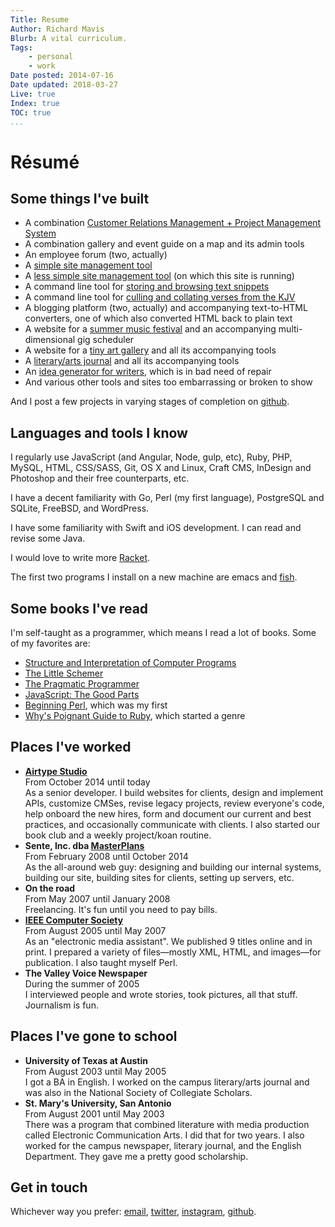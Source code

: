 ```yaml
---
Title: Resume
Author: Richard Mavis
Blurb: A vital curriculum.
Tags:
    - personal
    - work
Date posted: 2014-07-16
Date updated: 2018-03-27
Live: true
Index: true
TOC: true
...
```




# R&eacute;sum&eacute;


## Some things I've built
- A combination [Customer Relations Management + Project Management System][mp]
- A combination gallery and event guide on a map and its admin tools
- An employee forum (two, actually)
- A [simple site management tool][higgs]
- A [less simple site management tool][purb] (on which this site is running)
- A command line tool for [storing and browsing text snippets][star]
- A command line tool for [culling and collating verses from the KJV][kjv]
- A blogging platform (two, actually) and accompanying text-to-HTML converters, one of which also converted HTML back to plain text
- A website for a [summer music festival][bigbusk] and an accompanying multi-dimensional gig scheduler
- A website for a [tiny art gallery][gig] and all its accompanying tools
- A [literary/arts journal][acycle] and all its accompanying tools
- An [idea generator for writers][seedy], which is in bad need of repair
- And various other tools and sites too embarrassing or broken to show

And I post a few projects in varying stages of completion on [github][github].


## Languages and tools I know
I regularly use JavaScript (and Angular, Node, gulp, etc), Ruby, PHP, MySQL, HTML, CSS/SASS, Git, OS X and Linux, Craft CMS, InDesign and Photoshop and their free counterparts, etc.

I have a decent familiarity with Go, Perl (my first language), PostgreSQL and SQLite, FreeBSD, and WordPress.

I have some familiarity with Swift and iOS development. I can read and revise some Java.

I would love to write more [Racket][racket].

The first two programs I install on a new machine are emacs and [fish][fish].


## Some books I've read

I'm self-taught as a programmer, which means I read a lot of books. Some of my favorites are:

- [Structure and Interpretation of Computer Programs][sicp]
- [The Little Schemer][schemer]
- [The Pragmatic Programmer][pragprog]
- [JavaScript: The Good Parts][jstgp]
- [Beginning Perl][perl], which was my first
- [Why's Poignant Guide to Ruby][why], which started a genre


## Places I've worked
<ul>
<li class="blocky"><strong><a href="//airtype.com">Airtype Studio</a></strong><br />
From October 2014 until today<br />
As a senior developer. I build websites for clients, design and implement APIs, customize CMSes, revise legacy projects, review everyone's code, help onboard the new hires, form and document our current and best practices, and occasionally communicate with clients. I also started our book club and a weekly project/koan routine.</li>
<li class="blocky"><strong>Sente, Inc. dba <a href="//www.masterplans.com">MasterPlans</a></strong><br />
From February 2008 until October 2014<br />
As the all-around web guy: designing and building our internal systems, building our site, building sites for clients, setting up servers, etc.</li>
<li class="blocky"><strong>On the road</strong><br />
From May 2007 until January 2008<br />
Freelancing. It's fun until you need to pay bills.</li>
<li class="blocky"><strong><a href="//www.computer.org">IEEE Computer Society</a></strong><br />
From August 2005 until May 2007<br />
As an "electronic media assistant". We published 9 titles online and in print. I prepared a variety of files—mostly XML, HTML, and images—for publication. I also taught myself Perl.</li>
<li class="blocky"><strong>The Valley Voice Newspaper</strong><br />
During the summer of 2005<br />
I interviewed people and wrote stories, took pictures, all that stuff. Journalism is fun.</li>
</ul>


## Places I've gone to school
<ul>
<li class="blocky"><strong>University of Texas at Austin</strong><br />
From August 2003 until May 2005<br />
I got a BA in English. I worked on the campus literary/arts journal and was also in the National Society of Collegiate Scholars.</li>
<li class="blocky"><strong>St. Mary's University, San Antonio</strong><br />
From August 2001 until May 2003<br />
There was a program that combined literature with media production called Electronic Communication Arts. I did that for two years. I also worked for the campus newspaper, literary journal, and the English Department. They gave me a pretty good scholarship.</li>
</ul>


## Get in touch

Whichever way you prefer: [email](mailto:rmavis@gmail.com), [twitter](https://twitter.com/rmavis), [instagram](https://www.instagram.com/rmavis/), [github][github].





[mp]: /masterplans
[higgs]: /higgs
[seedy]: /seedy-stories
[acycle]: /acycle-org
[star]: /star
[kjv]: /the-king-james-in-fire-flames
[gig]: /gigantic
[bigbusk]: /the-big-busk
[mpcom]: //www.masterplans.com
[ieee]: //www.computer.org
[purb]: /pope-urban-vii
[fish]: //fishshell.com/
[racket]: https://racket-lang.org/
[github]: https://github.com/rmavis
[sicp]: https://mitpress.mit.edu/sicp/full-text/book/book.html
[schemer]: https://mitpress.mit.edu/books/little-schemer
[perl]: https://www.amazon.com/Beginning-Perl-Programmer-Simon-Cozens/dp/1861003145
[jstgp]: http://shop.oreilly.com/product/9780596517748.do
[pragprog]: https://pragprog.com/book/tpp/the-pragmatic-programmer
[why]: https://poignant.guide/
